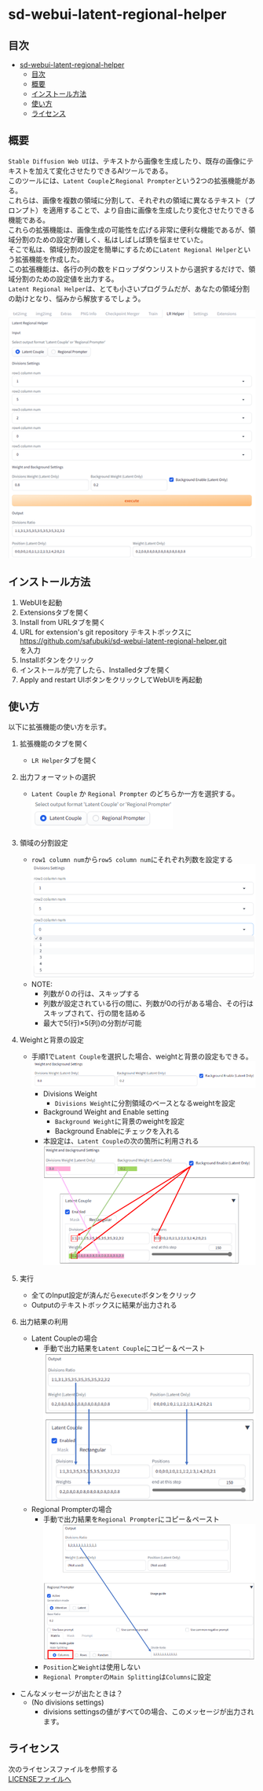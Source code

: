 # sd-webui-latent-regional-helper

## 目次

- [sd-webui-latent-regional-helper](#sd-webui-latent-regional-helper)
  - [目次](#目次)
  - [概要](#概要)
  - [インストール方法](#インストール方法)
  - [使い方](#使い方)
  - [ライセンス](#ライセンス)

## 概要

`Stable Diffusion Web UI`は、テキストから画像を生成したり、既存の画像にテキストを加えて変化させたりできるAIツールである。  
このツールには、`Latent Couple`と`Regional Prompter`という2つの拡張機能がある。  
これらは、画像を複数の領域に分割して、それぞれの領域に異なるテキスト（プロンプト）を適用することで、より自由に画像を生成したり変化させたりできる機能である。  
これらの拡張機能は、画像生成の可能性を広げる非常に便利な機能であるが、領域分割のための設定が難しく、私はしばしば頭を悩ませていた。  
そこで私は、領域分割の設定を簡単にするために`Latent Regional Helper`という拡張機能を作成した。  
この拡張機能は、各行の列の数をドロップダウンリストから選択するだけで、領域分割のための設定値を出力する。  
`Latent Regional Helper`は、とても小さいプログラムだが、あなたの領域分割の助けとなり、悩みから解放するでしょう。

![lr_helper](./images/lr_helper.png)

## インストール方法

1. WebUIを起動
2. Extensionsタブを開く
3. Install from URLタブを開く
4. URL for extension's git repository テキストボックスに  
<https://github.com/safubuki/sd-webui-latent-regional-helper.git>  
を入力
5. Installボタンをクリック
6. インストールが完了したら、Installedタブを開く
7. Apply and restart UIボタンをクリックしてWebUIを再起動

## 使い方

以下に拡張機能の使い方を示す。

1. 拡張機能のタブを開く
    - `LR Helper`タブを開く
2. 出力フォーマットの選択  
    - `Latent Couple` か `Regional Prompter` のどちらか一方を選択する。
    ![select](./images/select.png)
3. 領域の分割設定
    - `row1 column num`から`row5 column num`にそれぞれ列数を設定する  
    ![division](./images/division.png)
    - NOTE:
      - 列数が０の行は、スキップする
      - 列数が設定されている行の間に、列数が0の行がある場合、その行はスキップされて、行の間を詰める  
      - 最大で5(行)×5(列)の分割が可能
4. Weightと背景の設定
    - 手順1で`Latent Couple`を選択した場合、weightと背景の設定もできる。  
        ![weight_back](./images/weight_back.png)
      - Divisions Weight  
        - `Divisions Weight`に分割領域のベースとなるweightを設定  
      - Background Weight and Enable setting
        - `Background Weight`に背景のweightを設定
        - Background Enableにチェックを入れる
      - 本設定は、`Latent Couple`の次の箇所に利用される  
      ![weight_back_rel](./images/weight_back_rel.png)
5. 実行
    - 全てのInput設定が済んだら`execute`ボタンをクリック  
    - Outputのテキストボックスに結果が出力される  

6. 出力結果の利用
    - Latent Coupleの場合
      - 手動で出力結果を`Latent Couple`にコピー＆ペースト  
      ![latent_output](./images/latent_output.png)
    - Regional Prompterの場合
      - 手動で出力結果を`Regional Prompter`にコピー＆ペースト  
      ![regional_output](./images/regional_output.png)
      - `Position`と`Weight`は使用しない
      - `Regional Prompter`の`Main Splitting`は`Columns`に設定

- こんなメッセージが出たときは？
  - (No divisions settings)  
    - divisions settingsの値がすべて0の場合、このメッセージが出力されます。

## ライセンス

次のライセンスファイルを参照する  
[LICENSEファイルへ](./LICENSE)
